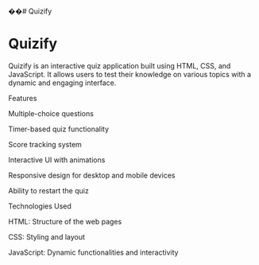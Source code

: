 ��#   Q u i z i fy
# Quizify
Quizify is an interactive quiz application built using HTML, CSS, and JavaScript. It allows users to test their knowledge on various topics with a dynamic and engaging interface.

Features

Multiple-choice questions

Timer-based quiz functionality

Score tracking system

Interactive UI with animations

Responsive design for desktop and mobile devices

Ability to restart the quiz

Technologies Used

HTML: Structure of the web pages

CSS: Styling and layout

JavaScript: Dynamic functionalities and interactivity
